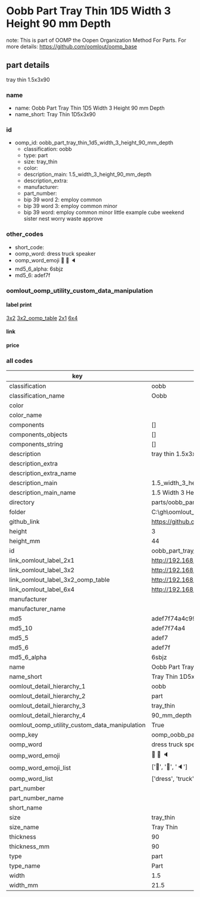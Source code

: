 # Oobb Part Tray Thin 1D5 Width 3 Height 90 mm Depth  

note: This is part of OOMP the Oopen Organization Method For Parts. For more details: https://github.com/oomlout/oomp_base

##  part details
  



tray thin 1.5x3x90



### name
* name: Oobb Part Tray Thin 1D5 Width 3 Height 90 mm Depth
* name_short: Tray Thin 1D5x3x90 
### id
* oomp_id: oobb_part_tray_thin_1d5_width_3_height_90_mm_depth
  * classification: oobb
  * type: part
  * size: tray_thin
  * color: 
  * description_main: 1.5_width_3_height_90_mm_depth
  * description_extra: 
  * manufacturer: 
  * part_number: 
  * bip 39 word 2: employ common
  * bip 39 word 3: employ common minor
  * bip 39 word: employ common minor little example cube weekend sister nest worry waste approve

### other_codes
* short_code: 
* oomp_word: dress truck speaker
* oomp_word_emoji :dress: :truck: :speaker:
* md5_6_alpha: 6sbjz
* md5_6: adef7f






### oomlout_oomp_utility_custom_data_manipulation
#### label print
[3x2](http://192.168.1.245:1112/?label=oomp%206sbjz)
[3x2_oomp_table](http://192.168.1.108:1112/?label=oomp%206sbjz)
[2x1](http://192.168.1.242:1112/?label=oomp%206sbjz)
[6x4](http://192.168.1.55:1112/?label=oomp%206sbjz)    

#### link

                              

#### price







### all codes 
| key | value |  
| --- | --- |  
| classification | oobb |  
| classification_name | Oobb |  
| color |  |  
| color_name |  |  
| components | [] |  
| components_objects | [] |  
| components_string | [] |  
| description | tray thin 1.5x3x90 |  
| description_extra |  |  
| description_extra_name |  |  
| description_main | 1.5_width_3_height_90_mm_depth |  
| description_main_name | 1.5 Width 3 Height 90 mm Depth |  
| directory | parts/oobb_part_tray_thin_1d5_width_3_height_90_mm_depth |  
| folder | C:\gh\oomlout_oobb_version_4_generated_parts\parts\oobb_part_tray_thin_1d5_width_3_height_90_mm_depth |  
| github_link | https://github.com/oomlout/oomlout_oomp_part_src/tree/main/parts/oobb_part_tray_thin_1d5_width_3_height_90_mm_depth |  
| height | 3 |  
| height_mm | 44 |  
| id | oobb_part_tray_thin_1d5_width_3_height_90_mm_depth |  
| link_oomlout_label_2x1 | http://192.168.1.242:1112/?label=oomp%206sbjz |  
| link_oomlout_label_3x2 | http://192.168.1.245:1112/?label=oomp%206sbjz |  
| link_oomlout_label_3x2_oomp_table | http://192.168.1.108:1112/?label=oomp%206sbjz |  
| link_oomlout_label_6x4 | http://192.168.1.55:1112/?label=oomp%206sbjz |  
| manufacturer |  |  
| manufacturer_name |  |  
| md5 | adef7f74a4c99f20d5a738291a4b9a47 |  
| md5_10 | adef7f74a4 |  
| md5_5 | adef7 |  
| md5_6 | adef7f |  
| md5_6_alpha | 6sbjz |  
| name | Oobb Part Tray Thin 1D5 Width 3 Height 90 mm Depth |  
| name_short | Tray Thin 1D5x3x90  |  
| oomlout_detail_hierarchy_1 | oobb |  
| oomlout_detail_hierarchy_2 | part |  
| oomlout_detail_hierarchy_3 | tray_thin |  
| oomlout_detail_hierarchy_4 | 90_mm_depth |  
| oomlout_oomp_utility_custom_data_manipulation | True |  
| oomp_key | oomp_oobb_part_tray_thin_1d5_width_3_height_90_mm_depth |  
| oomp_word | dress truck speaker |  
| oomp_word_emoji | :dress: :truck: :speaker: |  
| oomp_word_emoji_list | [':dress:', ':truck:', ':speaker:'] |  
| oomp_word_list | ['dress', 'truck', 'speaker'] |  
| part_number |  |  
| part_number_name |  |  
| short_name |  |  
| size | tray_thin |  
| size_name | Tray Thin |  
| thickness | 90 |  
| thickness_mm | 90 |  
| type | part |  
| type_name | Part |  
| width | 1.5 |  
| width_mm | 21.5 |  
